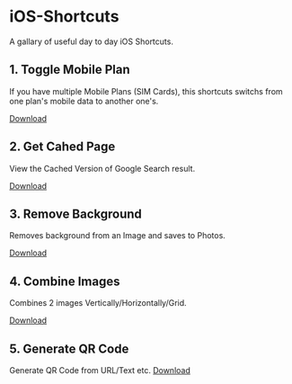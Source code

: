 # iOS-Shortcuts
A gallary of useful day to day iOS Shortcuts. 

## 1. Toggle Mobile Plan
If you have multiple Mobile Plans (SIM Cards), this shortcuts switchs from one plan's mobile data to another one's.

[Download](Toggle%20Mobile%20Plan.shortcut)

## 2. Get Cahed Page
View the Cached Version of Google Search result.

[Download](Get%20Cached%20Paged.shortcut)

## 3. Remove Background
Removes background from an Image and saves to Photos.

[Download](Remove%20background.shortcut)

## 4.  Combine Images
Combines 2 images Vertically/Horizontally/Grid.

[Download](Remove%20background.shortcut)

## 5. Generate QR Code
Generate QR Code from URL/Text etc. 
[Download](Generate%20QR%20Code.shortcut)
